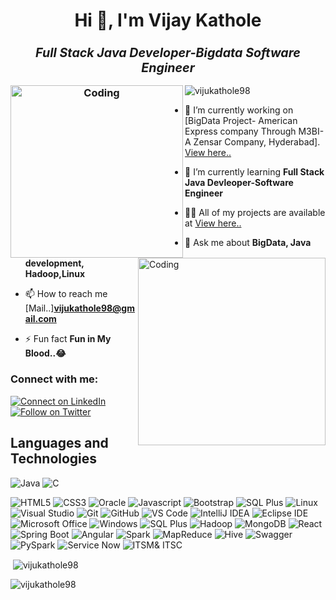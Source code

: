 <h1 align="center">Hi 👋, I'm Vijay Kathole</h1>
<h3 align="center" ><strong><i><big>Full Stack Java Developer-Bigdata Software Engineer </big></i></strong>

<img align="left" alt="Coding" width="276" src="https://user-images.githubusercontent.com/85567517/205481065-1fd33ae5-e222-468f-b7ca-909f6b3d2f85.gif"></h3>


<img align="right" alt="Coding" width="300" src="https://user-images.githubusercontent.com/85567517/201535975-4f59b7ff-02ad-4013-b5bb-9180d262e53b.gif">

<p align="left"> <img src="https://komarev.com/ghpvc/?username=vijukathole98&label=Profile%20views&color=0e75b6&style=flat" alt="vijukathole98" /> </p>

- 🔭 I’m currently working on [BigData Project- American Express company Through M3BI-A Zensar Company, Hyderabad].
   [View here..](https://m3bi.zensar.com)

- 🌱 I’m currently learning **Full Stack Java Devleoper-Software Engineer**

- 👨‍💻 All of my projects are available at [View here..](https://github.com/vijukathole98?tab=repositories)

- 💬 Ask me about **BigData, Java development, Hadoop,Linux**

- 📫 How to reach me [Mail..]**vijukathole98@gmail.com**

- ⚡ Fun fact **Fun in My Blood..😂**

<h3 align="left">Connect with me:</h3>

  <a href="https://www.linkedin.com/in/vijay-kathole-852089158/"> 
    <img alt="Connect on LinkedIn" src="https://img.shields.io/badge/-LinkedIn-0077B5?style=for-the-badge&logo=Linkedin&logoColor=white" />
  </a>
  <a href="https://twitter.com/vijukathole"> 
    <img alt="Follow on Twitter" src="https://img.shields.io/badge/-Twitter-1DA1F2?style=for-the-badge&logo=Twitter&logoColor=white" />
  </a>


## Languages and Technologies

![Java](http://img.shields.io/badge/-Java-f89820?style=for-the-badge&logo=java&logoColor=ffffff)
![C](https://img.shields.io/badge/-C-FF9900?style=for-the-badge&logo=C&logoColor=ffffff)
<!-- ![Python](https://img.shields.io/badge/-Python-3776AB?style=for-the-badge&logo=python&logoColor=ffffff) -->
![HTML5](https://img.shields.io/badge/-HTML5-E44D26?style=for-the-badge&logo=html5&logoColor=ffffff)
![CSS3](https://img.shields.io/badge/-CSS3-2965f1?style=for-the-badge&logo=css3&logoColor=ffffff)
![Oracle](https://img.shields.io/badge/-Oracle%20SQL-232F3E?style=for-the-badge&logo=Oracle&logoColor=ffffff)
 ![Javascript](https://img.shields.io/badge/-Javascript-232F3E?style=for-the-badge&logo=Javascript&logoColor=ffffff)
![Bootstrap](https://img.shields.io/badge/-Bootstrap-FFA000?style=for-the-badge&logo=Bootstrap&logoColor=ffffff)
![SQL Plus](http://img.shields.io/badge/sql%20plus-343A40?style=for-the-badge&logo=sql-plus&logoColor=ffffff)
![Linux](http://img.shields.io/badge/-Linux-0078D6?style=for-the-badge&logo=linux&logoColor=ffffff)
![Visual Studio](https://img.shields.io/badge/visual-studio-2965f1?style=for-the-badge&logo=visual-studio&logoColor=ffffff)
![Git](https://img.shields.io/badge/-Git-%23F05032?style=for-the-badge&logo=git&logoColor=ffffff)
![GitHub](https://img.shields.io/badge/-GitHub-211F1F?style=for-the-badge&logo=github&logoColor=ffffff)
![VS Code](http://img.shields.io/badge/-VS%20Code-007ACC?style=for-the-badge&logo=visual-studio-code&logoColor=ffffff)
![IntelliJ IDEA](http://img.shields.io/badge/-IntelliJ%20IDEA-0B0D0F?style=for-the-badge&logo=intellij-idea&logoColor=ffffff)
![Eclipse IDE](http://img.shields.io/badge/-Eclipse-0078D4?style=for-the-badge&logo=Eclipse-IDE&logoColor=ffffff)
![Microsoft Office](http://img.shields.io/badge/-Microsoft%20Office-DC3E15?style=for-the-badge&logo=microsoft-office&logoColor=ffffff)
![Windows](http://img.shields.io/badge/-Windows-0078D6?style=for-the-badge&logo=windows&logoColor=ffffff)
![SQL Plus](http://img.shields.io/badge/Big%20Data-343A40?style=for-the-badge&logo=big-data&logoColor=ffffff)
![Hadoop](http://img.shields.io/badge/-Hadoop-0078D6?style=for-the-badge&logo=hadoop&logoColor=ffffff)
![MongoDB](http://img.shields.io/badge/-MongoDB-0078D6?style=for-the-badge&logo=MongoDB&logoColor=ffffff)
![React](http://img.shields.io/badge/-React-0078D6?style=for-the-badge&logo=react&logoColor=ffffff)
![Spring Boot](http://img.shields.io/badge/Spring%20Boot-343A40?style=for-the-badge&logo=spring-boot&logoColor=ffffff)
![Angular](http://img.shields.io/badge/-Angular-0078D6?style=for-the-badge&logo=angular&logoColor=ffffff)
![Spark](http://img.shields.io/badge/-Spark-0078D6?style=for-the-badge&logo=spark&logoColor=ffffff)
![MapReduce](http://img.shields.io/badge/Map%20Reduce-343A40?style=for-the-badge&logo=map-reduce&logoColor=ffffff)
![Hive](http://img.shields.io/badge/-hive-0078D6?style=for-the-badge&logo=hive&logoColor=ffffff)
![Swagger](http://img.shields.io/badge/-Swagger-0078D6?style=for-the-badge&logo=swagger&logoColor=ffffff)
![PySpark](http://img.shields.io/badge/-PySpark-0078D6?style=for-the-badge&logo=pyspark&logoColor=ffffff)
![Service Now](http://img.shields.io/badge/Service%20Now-343A40?style=for-the-badge&logo=service-now&logoColor=ffffff)
![ITSM& ITSC](http://img.shields.io/badge/-Itsm-0078D6?style=for-the-badge&logo=itsm&logoColor=ffffff)



<p>&nbsp;<img align="center" src="https://github-readme-stats.vercel.app/api?username=vijukathole98&show_icons=true&locale=en" alt="vijukathole98" /></p>

<p><img align="center" src="https://github-readme-streak-stats.herokuapp.com/?user=vijukathole98&" alt="vijukathole98" /></p>





